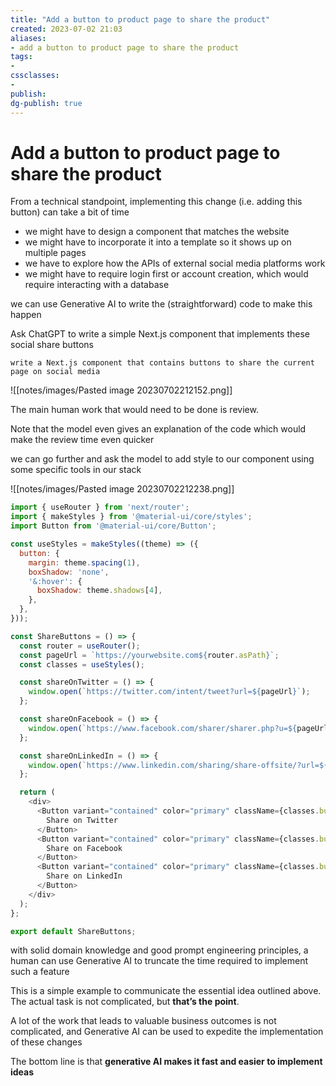 ```yaml
---
title: "Add a button to product page to share the product"
created: 2023-07-02 21:03
aliases: 
- add a button to product page to share the product
tags:
- 
cssclasses:
- 
publish:
dg-publish: true
---
```


<!-- 
tags: 
-->

<!--internal
parent:: [[]]
child:: [[]]
related:: [[]]
-->

<!--external
- []()
-->

# Add a button to product page to share the product

From a technical standpoint, implementing this change (i.e. adding this button) can take a bit of time

- we might have to design a component that matches the website
- we might have to incorporate it into a template so it shows up on multiple pages 
- we have to explore how the APIs of external social media platforms work
- we might have to require login first or account creation, which would require interacting with a database

we can use Generative AI to write the (straightforward) code to make this happen 

Ask ChatGPT to write a simple Next.js component that implements these social share buttons

```
write a Next.js component that contains buttons to share the current page on social media
```

![[notes/images/Pasted image 20230702212152.png]]

The main human work that would need to be done is review. 

Note that the model even gives an explanation of the code which would make the review time even quicker

we can go further and ask the model to add style to our component using some specific tools in our stack

![[notes/images/Pasted image 20230702212238.png]]

```js
import { useRouter } from 'next/router';
import { makeStyles } from '@material-ui/core/styles';
import Button from '@material-ui/core/Button';

const useStyles = makeStyles((theme) => ({
  button: {
    margin: theme.spacing(1),
    boxShadow: 'none',
    '&:hover': {
      boxShadow: theme.shadows[4],
    },
  },
}));

const ShareButtons = () => {
  const router = useRouter();
  const pageUrl = `https://yourwebsite.com${router.asPath}`;
  const classes = useStyles();

  const shareOnTwitter = () => {
    window.open(`https://twitter.com/intent/tweet?url=${pageUrl}`);
  };

  const shareOnFacebook = () => {
    window.open(`https://www.facebook.com/sharer/sharer.php?u=${pageUrl}`);
  };

  const shareOnLinkedIn = () => {
    window.open(`https://www.linkedin.com/sharing/share-offsite/?url=${pageUrl}`);
  };

  return (
    <div>
      <Button variant="contained" color="primary" className={classes.button} onClick={shareOnTwitter}>
        Share on Twitter
      </Button>
      <Button variant="contained" color="primary" className={classes.button} onClick={shareOnFacebook}>
        Share on Facebook
      </Button>
      <Button variant="contained" color="primary" className={classes.button} onClick={shareOnLinkedIn}>
        Share on LinkedIn
      </Button>
    </div>
  );
};

export default ShareButtons;
```

with solid domain knowledge and good prompt engineering principles, a human can use Generative AI to truncate the time required to implement such a feature

This is a simple example to communicate the essential idea outlined above. The actual task is not complicated, but **that’s the point**.

A lot of the work that leads to valuable business outcomes is not complicated, and Generative AI can be used to expedite the implementation of these changes

The bottom line is that **generative AI makes it fast and easier to implement ideas**